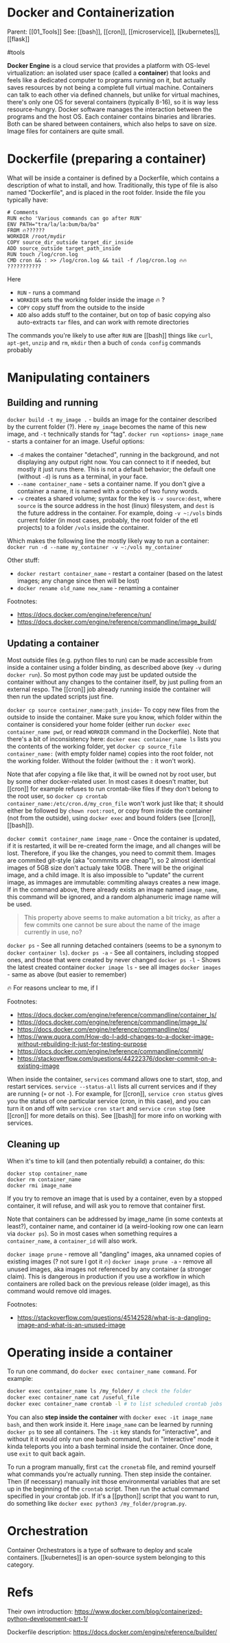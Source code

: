 # Docker and Containerization

Parent: [[01_Tools]]
See: [[bash]], [[cron]], [[microservice]], [[kubernetes]], [[flask]]

#tools


**Docker Engine** is a cloud service that provides a platform with OS-level virtualization: an isolated user space (called a **container**) that looks and feels like a dedicated computer to programs running on it, but actually saves resources by not being a complete full virtual machine. Containers can talk to each other via defined channels, but unlike for virtual machines, there's only one OS for several containers (typically 8-16), so it is way less resource-hungry. Docker software manages the interaction between the programs and the host OS. Each container contains binaries and libraries. Both can be shared between containers, which also helps to save on size. Image files for containers are quite small. 

# Dockerfile (preparing a container)

What will be inside a container is defined by a Dockerfile, which contains a description of what to install, and how. Traditionally, this type of file is also named "Dockerfile", and is placed in the root folder. Inside the file you typically have:

```docker
# Comments
RUN echo 'Various commands can go after RUN'
ENV PATH="tra/la/la:bum/ba/ba"
FROM 🔥??????
WORKDIR /root/mydir
COPY source_dir_outside target_dir_inside
ADD source_outside target_path_inside
RUN touch /log/cron.log
CMD cron && : >> /log/cron.log && tail -f /log/cron.log 🔥🔥 ???????????
```
Here
* `RUN` - runs a command
* `WORKDIR` sets the working folder inside the image 🔥 ?
* `COPY` copy stuff from the outside to the inside
* `ADD` also adds stuff to the container, but on top of basic copying also auto-extracts `tar` files, and can work with remote directories

The commands you're likely to use after `RUN` are [[bash]] things like `curl`, `apt-get`, `unzip` and `rm`, `mkdir`
then a buch of `conda config` commands probably

# Manipulating containers

## Building and running

`docker build -t my_image .` - builds an image for the container described by the current folder (?). Here  `my_image` becomes the name of this new image, and `-t` technically stands for "tag".
`docker run <options> image_name` - starts a container for an image. Useful options:
* `-d` makes the container "detached", running in the background, and not displaying any output right now. You can connect to it if needed, but mostly it just runs there. This is not a default behavior; the default one (without `-d`) is runs as a terminal, in your face.
* `--name container_name` - sets a container name. If you don't give a container a name, it is named with a combo of two funny words.
* `-v` creates a shared volume; syntax for the key is `-v source:dest`, where `source` is the source address in the host (linux) filesystem, and `dest` is the future address in the container. For example, doing `-v ~:/vols` binds current folder (in most cases, probably, the root folder of the etl projects) to a folder `/vols` inside the container.

Which makes the following line the mostly likely way to run a container:
`docker run -d --name my_container -v ~:/vols my_container`

Other stuff:
* `docker restart container_name` - restart a container (based on the latest images; any change since then will be lost)
* `docker rename old_name new_name` - renaming a container

Footnotes:
* https://docs.docker.com/engine/reference/run/
* https://docs.docker.com/engine/reference/commandline/image_build/

## Updating a container

Most outside files (e.g. python files to run) can be made accessible from inside a container using a folder binding, as described above (key `-v` during `docker run`). So most python code may just be updated outside the container without any changes to the container itself, by just pulling from an external respo. The [[cron]] job already running inside the container will then run the updated scripts just fine.

`docker cp source container_name:path_inside`- To copy new files from the outside to inside the container. Make sure you know, which folder within the container is considered your home folder (either run `docker exec container_name pwd`, or read `WORKDIR` command in the Dockerfile). Note that there's a bit of inconsistency here: `docker exec container_name ls` lists you the contents of the working folder, yet `docker cp source_file container_name:` (with empty folder name) copies into the root folder, not the working folder. Without the folder (without the `:` it won't work).

Note that afer copying a file like that, it will be owned not by root user, but by some other docker-related user. In most cases it doesn't matter, but [[cron]] for example refuses to run crontab-like files if they don't belong to the root user, so `docker cp crontab container_name:/etc/cron.d/my_cron_file` won't work just like that; it should either be followed by `chown root:root`, or copy from inside the container (not from the outside), using `docker exec` and bound folders (see [[cron]], [[bash]]).

`docker commit container_name image_name` - Once the container is updated, if it is restarted, it will be re-created form the image, and all changes will be lost. Therefore, if you like the changes, you need to commit them. Images are commited git-style (aka "commmits are cheap"), so 2 almost identical images of 5GB size don't actualy take 10GB. There will be the original image, and a child image. It is also impossible to "update" the current image, as immages are immutable: commiting always creates a new image. If in the command above, there already exists an image named `image_name`, this command will be ignored, and a random alphanumeric image name will be used.

> This property above seems to make automation a bit tricky, as after a few commits one cannot be sure about the name of the image currently in use, no?

`docker ps` - See all running detached containers (seems to be a synonym to `docker container ls`). 
`docker ps -a` - See all containers, including stopped ones, and those that were created by never changed
`docker ps -l` - Shows the latest created container
`docker image ls` - see all images
`docker images` - same as above (but easier to remember)

🔥  For reasons unclear to me, if I 

Footnotes:
* https://docs.docker.com/engine/reference/commandline/container_ls/
* https://docs.docker.com/engine/reference/commandline/image_ls/
* https://docs.docker.com/engine/reference/commandline/ps/
* https://www.quora.com/How-do-I-add-changes-to-a-docker-image-without-rebuilding-it-just-for-testing-purpose
* https://docs.docker.com/engine/reference/commandline/commit/
* https://stackoverflow.com/questions/44222376/docker-commit-on-a-existing-image

When inside the container, `services` command allows one to start, stop, and restart services.  `service --status-all`  lists all current services and if they are running (`+` or not `-`). For example, for [[cron]], `service cron status` gives you the status of one particular service (cron, in this case), and you can turn it on and off witn `service cron start` and `service cron stop` (see [[cron]] for more details on this). See [[bash]] for more info on working with services.

## Cleaning up

When it's time to kill (and then potentially rebuild) a container, do this:
```
docker stop container_name
docker rm container_name
docker rmi image_name
```
If you try to remove an image that is used by a container, even by a stopped container, it will refuse, and will ask you to remove that container first.

Note that containers can be addressed by image_name (in some contexts at least?), container name, and container id (a weird-looking row one can learn via `docker ps`). So in most cases when something requires a `container_name`, a `container_id` will also work.

`docker image prune` - remove all "dangling" images, aka unnamed copies of existing images (? not sure I got it 🔥) 
`docker image prune -a` - remove all unused images, aka images not referenced by any container (a stronger claim). This is dangerous in production if you use a workflow in which containers are rolled back on the previous release (older image), as this command would remove old images.

Footnotes:
 * https://stackoverflow.com/questions/45142528/what-is-a-dangling-image-and-what-is-an-unused-image

# Operating inside a container

To run one command, do `docker exec container_name command`. For example: 
```bash
docker exec container_name ls /my_folder/ # check the folder
docker exec container_name cat /useful_file
docker exec container_name crontab -l # to list scheduled crontab jobs
```
You can also **step inside the container** with `docker exec -it image_name bash`, and then work inside it. Here `image_name` can be learned by running `docker ps` to see all containers. The `-it` key stands for "interactive", and without it it would only run one bash command, but in "interactive" mode it kinda teleports you into a bash terminal inside the container. Once done, use `exit` to quit back again.

To run a program manually, first `cat` the `cronetab` file, and remind yourself what commands you're actually running. Then step inside the container. Then (if necessary) manually init those environmental variables that are set up in the beginning of the `crontab` script. Then run the actual command specified in your crontab job. If it's a [[python]] script that you want to run, do something like `docker exec python3 /my_folder/program.py`.

# Orchestration

Container Orchestrators is a type of software to deploy and scale containers. [[kubernetes]] is an open-source system belonging to this category. 

# Refs

Their own introduction:
https://www.docker.com/blog/containerized-python-development-part-1/

Dockerfile description:
https://docs.docker.com/engine/reference/builder/